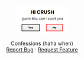 <div align="center">
  <a href="https://github.com/jusnie/confessing">
    <img src="readme-2.png" alt="Logo" height="80">
  </a>

  <p align="center">
    Confessions  (haha when)
    <br />
    <a href="https://github.com/jusnie/confessing-#readme>demo/index.html</a>
    ·
    <a href="https://github.com/jusnie/confessing-#readme">Report Bug</a>
    ·
    <a href="https://github.com/jusnie/confessing-#readme">Request Feature</a>
  </p>
</div>
